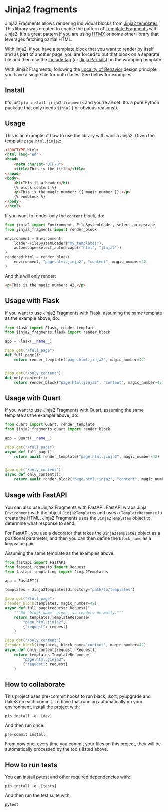 # Jinja2 fragments

Jinja2 Fragments allows rendering individual blocks from
[Jinja2 templates](https://palletsprojects.com/p/jinja/). This library was created
to enable the pattern of
[Template Fragments](https://htmx.org/essays/template-fragments/) with Jinja2. It's a
great pattern if you are using [HTMX](https://htmx.org/) or some other library that
leverages fetching partial HTML.

With jinja2, if you have a template block that you want to render by itself and
as part of another page, you are forced to put that block on a separate file and then
use the [include tag](https://jinja.palletsprojects.com/en/3.1.x/templates/#include)
(or [Jinja Partials](https://github.com/mikeckennedy/jinja_partials)) on the wrapping
template.

With Jinja2 Fragments, following the
[Locality of Behavior](https://htmx.org/essays/locality-of-behaviour/) design principle
you have a single file for both cases. See below for examples.

## Install

It's just `pip install jinja2-fragments` and you're all set. It's a pure Python package
that only needs `jinja2` (for obvious reasons!).

## Usage

This is an example of how to use the library with vanilla Jinja2. Given the template `page.html.jinja2`:

```html
<!DOCTYPE html>
<html lang="en">
<head>
    <meta charset="UTF-8">
    <title>This is the title</title>
</head>
<body>
    <h1>This is a header</h1>
    {% block content %}
    <p>This is the magic number: {{ magic_number }}.</p>
    {% endblock %}
</body>
</html>
```

If you want to render only the `content` block, do:

```python
from jinja2 import Environment, FileSystemLoader, select_autoescape
from jinja2_fragments import render_block

environment = Environment(
    loader=FileSystemLoader("my_templates"),
    autoescape=select_autoescape(("html", "jinja2"))
)
rendered_html = render_block(
    environment, "page.html.jinja2", "content", magic_number=42
)
```

And this will only render:
```html
<p>This is the magic number: 42.</p>
```

## Usage with Flask

If you want to use Jinja2 Fragments with Flask, assuming the same template as the
example above, do:

```python
from flask import Flask, render_template
from jinja2_fragments.flask import render_block

app = Flask(__name__)

@app.get("/full_page")
def full_page():
    return render_template("page.html.jinja2", magic_number=42)


@app.get("/only_content")
def only_content():
    return render_block("page.html.jinja2", "content", magic_number=42)
```

## Usage with Quart

If you want to use Jinja2 Fragments with Quart, assuming the same template as the
example above, do:

```python
from quart import Quart, render_template
from jinja2_fragments.quart import render_block

app = Quart(__name__)

@app.get("/full_page")
async def full_page():
    return await render_template("page.html.jinja2", magic_number=42)


@app.get("/only_content")
async def only_content():
    return await render_block("page.html.jinja2", "content", magic_number=42)
```
## Usage with FastAPI

You can also use Jinja2 Fragments with FastAPI. FastAPI wraps Jinja `Environment` with the object `Jinja2Templates` and uses a `TemplateResponse` to create the HTML. Jinja2 Fragments uses the `Jinja2Templates` object to determine what response to send.

For FastAPI, you use a decorator that takes the `Jinja2Templates` object as a positional parameter, and then you can then define the `block_name` as a key/value pair.

Assuming the same template as the examples above:

```py
from fastapi import FastAPI
from fastapi.requests import Request
from fastapi.templating import Jinja2Templates

app = FastAPI()

templates = Jinja2Templates(directory="path/to/templates")

@app.get("/full_page")
@render_block(templates, magic_number=42)
async def full_page(request: Request):
    """No `block_name` given, so renders normally."""
    return templates.TemplateResponse(
        "page.html.jinja2",
        {"request": request}
    )

@app.get("/only_content")
@render_block(templates, block_name="content", magic_number=42)
async def only_content(request: Request):
    return templates.TemplateResponse(
        "page.html.jinja2",
        {"request": request}
    )
```
## How to collaborate

This project uses pre-commit hooks to run black, isort, pyupgrade and flake8 on each commit. To have that running
automatically on your environment, install the project with:

```shell
pip install -e .[dev]
```

And then run once:

```shell
pre-commit install
```

From now one, every time you commit your files on this project, they will be automatically processed by the tools listed
above.

## How to run tests

You can install pytest and other required dependencies with:

```shell
pip install -e .[tests]
```

And then run the test suite with:

```shell
pytest
```

